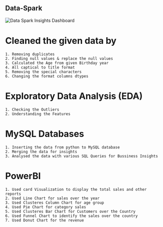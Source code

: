 Data-Spark
--
![Data Spark Insights Dashboard](https://github.com/user-attachments/assets/1c1e17a9-7010-4f14-8a65-08b65bd4f688)

# Cleaned the given data by
    1. Removing duplicates
    2. Finding null values & replace the null values
    3. Calculated the Age from given Birthday year
    4. All captical to title format
    5. Removing the special characters
    6. Changing the format columns dtypes
       
# Exploratory Data Analysis (EDA)
    1. Checking the Outliers
    2. Understanding the Features
       
# MySQL Databases
    1. Inserting the data from python to MySQL database
    2. Merging the data for insights
    3. Analysed the data with various SQL Queries for Bussiness Insights

# PowerBI
    1. Used card Visualization to display the total sales and other reports
    2. Used Line Chart for sales over the year
    3. Used Clusteres Column Chart for age group
    4. Used Pie Chart for category sales
    5. Used Clusteres Bar Chart for Customers over the Country
    6. Used Funnel Chart to identify the sales over the country
    7. Used Donut Chart for the revenue
